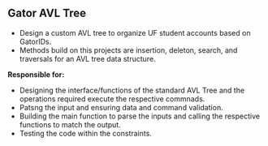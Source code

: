 ## Gator AVL Tree

- Design a custom AVL tree to organize UF student accounts based on GatorIDs.
- Methods build on this projects are insertion, deleton, search, and traversals for an AVL tree data structure.

**Responsible for:**
- Designing the interface/functions of the standard AVL Tree and the operations required execute the respective commnads.
- Patsng the input and ensuring data and command validation.
- Building the main function to parse the inputs and calling the respective functions to match the output.
- Testing the code within the constraints.
